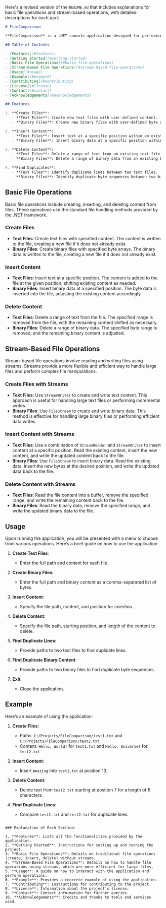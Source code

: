 Here's a revised version of the `README.md` that includes explanations for basic file operations and stream-based operations, with detailed descriptions for each part:

```markdown
# FileComparison

**FileComparison** is a .NET console application designed for performing various file operations. It allows users to create, modify, and compare text and binary files. The application supports basic file operations as well as advanced operations using streams, providing a versatile tool for managing and analyzing file data.

## Table of Contents

- [Features](#features)
- [Getting Started](#getting-started)
- [Basic File Operations](#basic-file-operations)
- [Stream-Based File Operations](#stream-based-file-operations)
- [Usage](#usage)
- [Example](#example)
- [Contributing](#contributing)
- [License](#license)
- [Contact](#contact)
- [Acknowledgements](#acknowledgements)

## Features

1. **Create Files**:
   - **Text Files**: Create new text files with user-defined content.
   - **Binary Files**: Create new binary files with user-defined byte arrays.

2. **Insert Content**:
   - **Text Files**: Insert text at a specific position within an existing text file.
   - **Binary Files**: Insert binary data at a specific position within an existing binary file.

3. **Delete Content**:
   - **Text Files**: Delete a range of text from an existing text file.
   - **Binary Files**: Delete a range of binary data from an existing binary file.

4. **Find Duplicates**:
   - **Text Files**: Identify duplicate lines between two text files.
   - **Binary Files**: Identify duplicate byte sequences between two binary files.

```

## Basic File Operations

Basic file operations include creating, inserting, and deleting content from files. These operations use the standard file handling methods provided by the .NET framework.

### Create Files

- **Text Files**: Create text files with specified content. The content is written to the file, creating a new file if it does not already exist.
- **Binary Files**: Create binary files with specified byte arrays. The binary data is written to the file, creating a new file if it does not already exist.

### Insert Content

- **Text Files**: Insert text at a specific position. The content is added to the file at the given position, shifting existing content as needed.
- **Binary Files**: Insert binary data at a specified position. The byte data is inserted into the file, adjusting the existing content accordingly.

### Delete Content

- **Text Files**: Delete a range of text from the file. The specified range is removed from the file, with the remaining content shifted as necessary.
- **Binary Files**: Delete a range of binary data. The specified byte range is removed, and the remaining binary content is adjusted.

## Stream-Based File Operations

Stream-based file operations involve reading and writing files using streams. Streams provide a more flexible and efficient way to handle large files and perform complex file manipulations.

### Create Files with Streams

- **Text Files**: Use `StreamWriter` to create and write text content. This approach is useful for handling large text files or performing incremental writes.
- **Binary Files**: Use `FileStream` to create and write binary data. This method is effective for handling large binary files or performing efficient data writes.

### Insert Content with Streams

- **Text Files**: Use a combination of `StreamReader` and `StreamWriter` to insert content at a specific position. Read the existing content, insert the new content, and write the updated content back to the file.
- **Binary Files**: Use `FileStream` to insert binary data. Read the existing data, insert the new bytes at the desired position, and write the updated data back to the file.

### Delete Content with Streams

- **Text Files**: Read the file content into a buffer, remove the specified range, and write the remaining content back to the file.
- **Binary Files**: Read the binary data, remove the specified range, and write the updated binary data to the file.

## Usage

Upon running the application, you will be presented with a menu to choose from various operations. Here’s a brief guide on how to use the application:

1. **Create Text Files**:
   - Enter the full path and content for each file.

2. **Create Binary Files**:
   - Enter the full path and binary content as a comma-separated list of bytes.

3. **Insert Content**:
   - Specify the file path, content, and position for insertion.

4. **Delete Content**:
   - Specify the file path, starting position, and length of the content to delete.

5. **Find Duplicate Lines**:
   - Provide paths to two text files to find duplicate lines.

6. **Find Duplicate Binary Content**:
   - Provide paths to two binary files to find duplicate byte sequences.

7. **Exit**:
   - Close the application.

## Example

Here’s an example of using the application:

1. **Create Files**:
   - Paths: `C:/Projects/FileComparison/test1.txt` and `C:/Projects/FileComparison/test2.txt`
   - Content: `Hello, World!` for `test1.txt` and `Hello, Universe!` for `test2.txt`

2. **Insert Content**:
   - Insert `Amazing` into `test1.txt` at position 13.

3. **Delete Content**:
   - Delete text from `test2.txt` starting at position 7 for a length of 8 characters.

4. **Find Duplicate Lines**:
   - Compare `test1.txt` and `test2.txt` for duplicate lines.


```

### Explanation of Each Section:

1. **Features**: Lists all the functionalities provided by the application.
2. **Getting Started**: Instructions for setting up and running the project.
3. **Basic File Operations**: Details on traditional file operations (create, insert, delete) without streams.
4. **Stream-Based File Operations**: Details on how to handle file operations using streams, which are more efficient for large files.
5. **Usage**: A guide on how to interact with the application and perform operations.
6. **Example**: Provides a concrete example of using the application.
7. **Contributing**: Instructions for contributing to the project.
8. **License**: Information about the project's license.
9. **Contact**: Contact information for further queries.
10. **Acknowledgements**: Credits and thanks to tools and services used.


